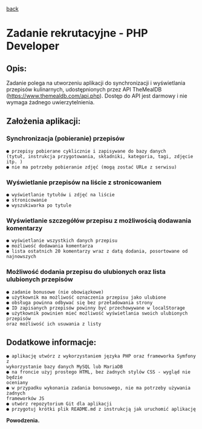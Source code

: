 [back](./README.md)

# Zadanie rekrutacyjne - PHP Developer
## Opis:
Zadanie polega na utworzeniu aplikacji do synchronizacji i wyświetlania przepisów
kulinarnych, udostępnionych przez API TheMealDB (https://www.themealdb.com/api.php).
Dostęp do API jest darmowy i nie wymaga żadnego uwierzytelnienia.
## Założenia aplikacji:
### Synchronizacja (pobieranie) przepisów
    ● przepisy pobierane cyklicznie i zapisywane do bazy danych 
    (tytuł, instrukcja przygotowania, składniki, kategoria, tagi, zdjęcie itp. )
    ● nie ma potrzeby pobieranie zdjęć (mogą zostać URLe z serwisu)
### Wyświetlanie przepisów na liście z stronicowaniem
    ● wyświetlanie tytułów i zdjęć na liście
    ● stronicowanie
    ● wyszukiwarka po tytule
### Wyświetlanie szczegółów przepisu z możliwością dodawania komentarzy
    ● wyświetlanie wszystkich danych przepisu
    ● możliwość dodawania komentarza
    ● lista ostatnich 20 komentarzy wraz z datą dodania, posortowane od najnowszych
### Możliwość dodania przepisu do ulubionych oraz lista ulubionych przepisów
    ● zadanie bonusowe (nie obowiązkowe)
    ● użytkownik ma możliwość oznaczenia przepisu jako ulubione
    ● obsługa powinna odbywać się bez przeładowania strony
    ● ID zapisanych przepisów powinny być przechowywane w localStorage
    ● użytkownik powinien mieć możliwość wyświetlania swoich ulubionych przepisów 
    oraz możliwość ich usuwania z listy
## Dodatkowe informacje:
    ● aplikację utwórz z wykorzystaniem języka PHP oraz frameworka Symfony z
    wykorzystanie bazy danych MySQL lub MariaDB
    ● na froncie użyj prostego HTML, bez żadnych stylów CSS - wygląd nie będzie
    oceniany
    ● w przypadku wykonania zadania bonusowego, nie ma potrzeby używania żadnych
    frameworków JS
    ● utwórz repozytorium Git dla aplikacji
    ● przygotuj krótki plik README.md z instrukcją jak uruchomić aplikację

**Powodzenia.**
